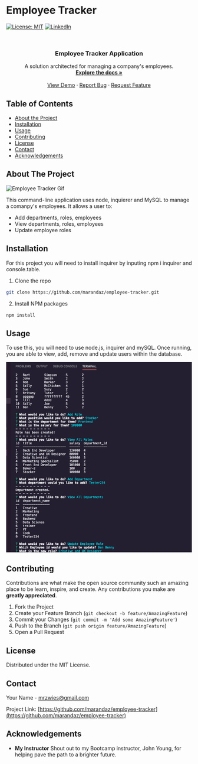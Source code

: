 # Employee Tracker

[![License: MIT](https://img.shields.io/badge/License-MIT-yellow.svg)](https://opensource.org/licenses/MIT)
[![LinkedIn](https://img.shields.io/badge/-LinkedIn-black.svg?style=flat-square&logo=linkedin&colorB=555)](https://www.linkedin.com/in/maranda-zwieschowski/)

<br />
<p align="center">
  <h3 align="center">Employee Tracker Application</h3>

  <p align="center">
    A solution architected for managing a company's employees.
    <br />
    <a href="https://github.com/marandaz/employee-tracker"><strong>Explore the docs »</strong></a>
    <br />
    <br />
    <a href="https://github.com/marandaz/employee-tracker">View Demo</a>
    ·
    <a href="https://github.com/marandaz/employee-tracker/issues">Report Bug</a>
    ·
    <a href="https://github.com/marandaz/employee-tracker/issues">Request Feature</a>
  </p>
</p>



## Table of Contents

* [About the Project](#about-the-project) 
* [Installation](#installation)
* [Usage](#usage)
* [Contributing](#contributing)
* [License](#license)
* [Contact](#contact)
* [Acknowledgements](#acknowledgements)


## About The Project
![Employee Tracker Gif](/public/assets/images/employee-tracker.gif) 


This command-line application uses node, inquierer and MySQL to manage a comanpy's employees. It allows a user to:
* Add departments, roles, employees
* View departments, roles, employees
* Update employee roles

## Installation

For this project you will need to install inquirer by inputing npm i inquirer and console.table.

1. Clone the repo
```sh
git clone https://github.com/marandaz/employee-tracker.git
```
2. Install NPM packages
```sh
npm install
```


## Usage

 To use this, you will need to use node.js, inquirer and mySQL. Once running, you are able to view, add, remove and update users within the database. 

[![Example README using this app](./assets/readme.png)](https://youtu.be/CF7363VYIIY)


## Contributing

Contributions are what make the open source community such an amazing place to be learn, inspire, and create. Any contributions you make are **greatly appreciated**.

1. Fork the Project
2. Create your Feature Branch (`git checkout -b feature/AmazingFeature`)
3. Commit your Changes (`git commit -m 'Add some AmazingFeature'`)
4. Push to the Branch (`git push origin feature/AmazingFeature`)
5. Open a Pull Request


## License

Distributed under the MIT License.

## Contact

Your Name - mrzwies@gmail.com

Project Link: [https://github.com/marandaz/employee-tracker](https://github.com/marandaz/employee-tracker)

## Acknowledgements

* **My Instructor** Shout out to my Bootcamp instructor, John Young, for helping pave the path to a brighter future. 
